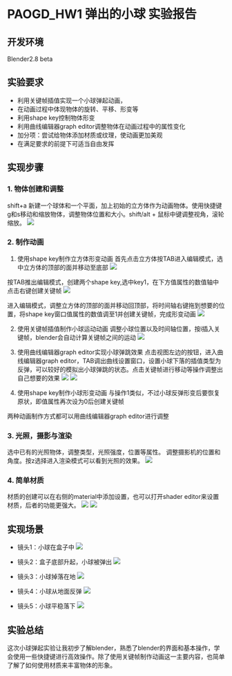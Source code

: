 # PAOGD_HW1 弹出的小球 实验报告

## 开发环境

 Blender2.8 beta

## 实验要求

+ 利用关键帧插值实现一个小球弹起动画，
+ 在动画过程中体现物体的旋转、平移、形变等
+ 利用shape key控制物体形变
+ 利用曲线编辑器graph editor调整物体在动画过程中的属性变化
+ 加分项：尝试给物体添加材质或纹理，使动画更加美观
+ 在满足要求的前提下可适当自由发挥

## 实现步骤

### 1. 物体创建和调整
shift+a 新建一个球体和一个平面，加上初始的立方体作为动画物体。使用快捷键g和s移动和缩放物体，调整物体位置和大小。shift/alt + 鼠标中键调整视角，滚轮缩放。
![][1]

### 2. 制作动画
1. 使用shape key制作立方体形变动画
首先点击立方体按TAB进入编辑模式，选中立方体的顶部的面并移动至底部
![][2]

按TAB推出编辑模式，创建两个shape key,选中key1，在下方值属性的数值轴中点击右键创建关键帧
![][3]

进入编辑模式，调整立方体的顶部的面并移动回顶部，将时间轴右键拖到想要的位置，将shape key窗口值属性的数值调至1并创建关键帧，完成形变动画
![][4]

2. 使用关键帧插值制作小球运动动画
调整小球位置以及时间轴位置，按i插入关键帧，blender会自动计算关键帧之间的运动
![][5]

3. 使用曲线编辑器graph editor实现小球弹跳效果
点击视图左边的按钮，进入曲线编辑器graph editor，TAB调出曲线设置窗口，设置小球下落的插值类型为反弹，可以较好的模拟出小球弹跳的状态。点击关键帧进行移动等操作调整出自己想要的效果
![][6]
![][7]

4. 使用shape key制作小球形变动画
与操作1类似，不过小球反弹形变后要恢复原状，即值属性再次设为0后创建关键帧

两种动画制作方式都可以用曲线编辑器graph editor进行调整

### 3. 光照，摄影与渲染
选中已有的光照物体，调整类型，光照强度，位置等属性。 调整摄影机的位置和角度。按z选择进入渲染模式可以看到光照的效果。
![][8]

### 4. 简单材质
材质的创建可以在右侧的material中添加设置，也可以打开shader editor来设置材质，后者的功能更强大。
![][9]
![][10]

## 实现场景

+ 镜头1：小球在盒子中
![][11]

+ 镜头2：盒子底部升起，小球被弹出
![][12]

+ 镜头3：小球掉落在地
![][13]

+ 镜头4：小球从地面反弹
![][14]

+ 镜头5：小球平稳落下
![][15]


## 实验总结
这次小球弹起实验让我初步了解blender，熟悉了blender的界面和基本操作，学会使用一些快捷键进行高效操作。除了使用关键帧制作动画这一主要内容，也简单了解了如何使用材质来丰富物体的形象。


  [1]: https://github.com/wei49/PAOGD_HW_Image/blob/master/hw1/1.png
  [2]: https://github.com/wei49/PAOGD_HW_Image/blob/master/hw1/2.1.1.png
  [3]: https://github.com/wei49/PAOGD_HW_Image/blob/master/hw1/2.1.2.png
  [4]: https://github.com/wei49/PAOGD_HW_Image/blob/master/hw1/2.1.3.png
  [5]: https://github.com/wei49/PAOGD_HW_Image/blob/master/hw1/2.2.png
  [6]: https://github.com/wei49/PAOGD_HW_Image/blob/master/hw1/2.3.1.png
  [7]: https://github.com/wei49/PAOGD_HW_Image/blob/master/hw1/2.3.2.png
  [8]: https://github.com/wei49/PAOGD_HW_Image/blob/master/hw1/3.png
  [9]: https://github.com/wei49/PAOGD_HW_Image/blob/master/hw1/4.1.png
  [10]: https://github.com/wei49/PAOGD_HW_Image/blob/master/hw1/4.2.png
  [11]: https://github.com/wei49/PAOGD_HW_Image/blob/master/hw1/scene1.png
  [12]: https://github.com/wei49/PAOGD_HW_Image/blob/master/hw1/scene2.png
  [13]: https://github.com/wei49/PAOGD_HW_Image/blob/master/hw1/scene3.png
  [14]: https://github.com/wei49/PAOGD_HW_Image/blob/master/hw1/scene4.png
  [15]: https://github.com/wei49/PAOGD_HW_Image/blob/master/hw1/scene5.png
  
